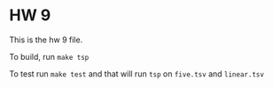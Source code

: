 # HW 9

This is the hw 9 file. 

To build, run `make tsp`

To test run `make test` and that will run `tsp` on `five.tsv` and `linear.tsv`

